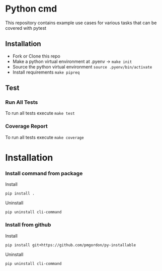 # Python cmd

This repository contains example use cases for various tasks that can be covered with pytest

## Installation

* Fork or Clone this repo
* Make a python virtual environment at .pyenv -> `make init`
* Source the python virtual environment `source .pyenv/bin/activate`
* Install requirements `make pipreq` 


## Test
### Run All Tests
To run all tests execute `make test`

### Coverage Report
To run all tests execute `make coverage`


# Installation

### Install command from package

Install
```
pip install . 
```
Uninstall
```
pip uninstall cli-command   
```

### Install from github

Install

```
pip install git+https://github.com/pmgordon/py-installable
```

Uninstall
```
pip uninstall cli-command 
```

